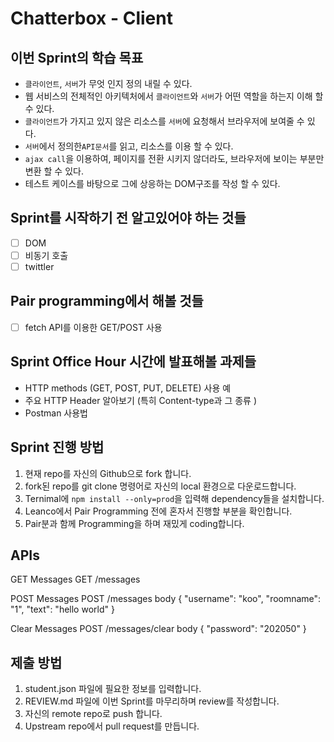 # Chatterbox - Client

## 이번 Sprint의 학습 목표

- `클라이언트`, `서버`가 무엇 인지 정의 내릴 수 있다.
- 웹 서비스의 전체적인 아키텍처에서 `클라이언트`와 `서버`가 어떤 역할을 하는지 이해 할 수 있다.
- `클라이언트`가 가지고 있지 않은 리소스를 `서버`에 요청해서 브라우저에 보여줄 수 있다.
- `서버`에서 정의한`API문서`를 읽고, 리소스를 이용 할 수 있다.
- `ajax call`을 이용하여, 페이지를 전환 시키지 않더라도, 브라우저에 보이는 부분만 변환 할 수 있다.
- 테스트 케이스를 바탕으로 그에 상응하는 DOM구조를 작성 할 수 있다.

## Sprint를 시작하기 전 알고있어야 하는 것들

- [ ] DOM
- [ ] 비동기 호출
- [ ] twittler

## Pair programming에서 해볼 것들

- [ ] fetch API를 이용한 GET/POST 사용

## Sprint Office Hour 시간에 발표해볼 과제들

- HTTP methods (GET, POST, PUT, DELETE) 사용 예
- 주요 HTTP Header 알아보기 (특히 Content-type과 그 종류 )
- Postman 사용법

## Sprint 진행 방법

1. 현재 repo를 자신의 Github으로 fork 합니다.
2. fork된 repo를 git clone 명령어로 자신의 local 환경으로 다운로드합니다.
3. Ternimal에 `npm install --only=prod`을 입력해 dependency들을 설치합니다.
4. Leanco에서 Pair Programming 전에 혼자서 진행할 부분을 확인합니다.
5. Pair분과 함께 Programming을 하며 재밌게 coding합니다.

## APIs
GET Messages
GET /messages

POST Messages
POST /messages body { "username": "koo", "roomname": "1", "text": "hello world" }

Clear Messages
POST /messages/clear body { "password": "202050" }

## 제출 방법

1. student.json 파일에 필요한 정보를 입력합니다.
2. REVIEW.md 파일에 이번 Sprint를 마무리하며 review를 작성합니다.
3. 자신의 remote repo로 push 합니다.
4. Upstream repo에서 pull request를 만듭니다.
